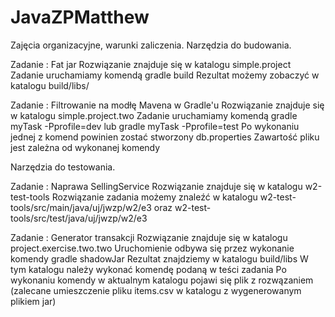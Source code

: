 # JavaZPMatthew

Zajęcia organizacyjne, warunki zaliczenia. Narzędzia do budowania.

Zadanie : Fat jar 
Rozwiązanie znajduje się w katalogu simple.project
Zadanie uruchamiamy komendą
gradle build
Rezultat możemy zobaczyć w katalogu build/libs/

Zadanie : Filtrowanie na modłę Mavena w Gradle'u
Rozwiązanie znajduje się w katalogu simple.project.two
Zadanie uruchamiamy komendą
gradle myTask -Pprofile=dev
lub
gradle myTask -Pprofile=test
Po wykonaniu jednej z komend powinien zostać stworzony db.properties 
Zawartość pliku jest zależna od wykonanej komendy

Narzędzia do testowania.

Zadanie : Naprawa SellingService 
Rozwiązanie znajduje się w katalogu w2-test-tools
Rozwiązanie zadania możemy znaleźć w katalogu
w2-test-tools/src/main/java/uj/jwzp/w2/e3
oraz
w2-test-tools/src/test/java/uj/jwzp/w2/e3

Zadanie : Generator transakcji
Rozwiązanie znajduje się w katalogu project.exercise.two.two
Uruchomienie odbywa się przez wykonanie komendy
gradle shadowJar
Rezultat znajdziemy w katalogu build/libs
W tym katalogu należy wykonać komendę podaną w teści zadania
Po wykonaniu komendy w aktualnym katalogu pojawi się plik z rozwązaniem 
(zalecane umieszczenie pliku items.csv w katalogu z wygenerowanym plikiem jar)


